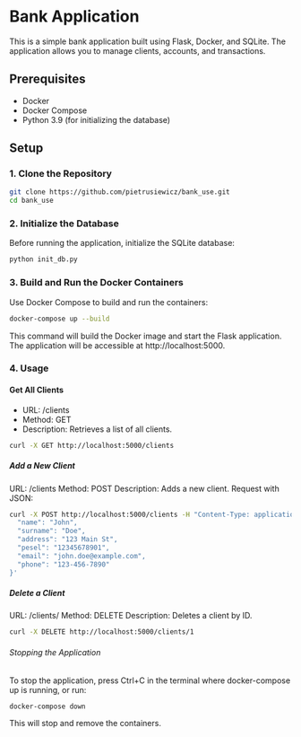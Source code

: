 # Bank Application

This is a simple bank application built using Flask, Docker, and SQLite. The application allows you to manage clients, accounts, and transactions.

## Prerequisites

- Docker
- Docker Compose
- Python 3.9 (for initializing the database)

## Setup

### 1. Clone the Repository

```sh
git clone https://github.com/pietrusiewicz/bank_use.git
cd bank_use
```
### 2. Initialize the Database

Before running the application, initialize the SQLite database:

```sh 
python init_db.py
```

### 3. Build and Run the Docker Containers

Use Docker Compose to build and run the containers:
```sh
docker-compose up --build
```

This command will build the Docker image and start the Flask application. The application will be accessible at http://localhost:5000.

### 4. Usage

#### Get All Clients
<ul>
  <li>URL: /clients</li>
  <li>Method: GET</li>
  <li>Description: Retrieves a list of all clients.</li>
</ul>

```sh
curl -X GET http://localhost:5000/clients
```

##### Add a New Client
URL: /clients
Method: POST
Description: Adds a new client.
Request with JSON:
```sh
curl -X POST http://localhost:5000/clients -H "Content-Type: application/json" -d '{
  "name": "John",
  "surname": "Doe",
  "address": "123 Main St",
  "pesel": "12345678901",
  "email": "john.doe@example.com",
  "phone": "123-456-7890"
}'
```

##### Delete a Client
URL: /clients/<id>
Method: DELETE
Description: Deletes a client by ID.
```sh
curl -X DELETE http://localhost:5000/clients/1
```

###### Stopping the Application
To stop the application, press Ctrl+C in the terminal where docker-compose up is running, or run:
```sh
docker-compose down
```
This will stop and remove the containers.
